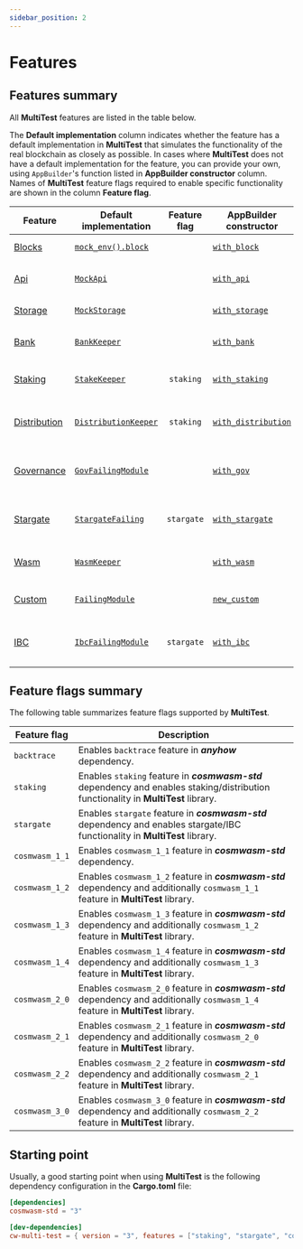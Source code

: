 ```yaml
---
sidebar_position: 2
---
```


# Features

## Features summary

All **MultiTest** features are listed in the table below.

The **Default&nbsp;implementation** column indicates whether the feature has a default
implementation in **MultiTest** that simulates the functionality of the real blockchain as closely
as possible. In cases where **MultiTest** does not have a default implementation for the feature,
you can provide your own, using `AppBuilder`'s function listed in **AppBuilder&nbsp;constructor**
column. Names of **MultiTest** feature flags required to enable specific functionality are shown
in the column **Feature&nbsp;flag**.

| Feature        | Default<br/>implementation                 | Feature<br/>flag | AppBuilder<br/>constructor                           | Functionality                                      |
|----------------|--------------------------------------------|:----------------:|------------------------------------------------------|----------------------------------------------------|
| [Blocks]       | [`mock_env().block`][mock_env_block]       |                  | [`with_block`](app-builder#with_block)               | Operations on blocks.                              |
| [Api]          | [`MockApi`][MockApi]                       |                  | [`with_api`](app-builder#with_api)                   | Access to CosmWasm API.                            |
| [Storage]      | [`MockStorage`][MockStorage]               |                  | [`with_storage`](app-builder#with_storage)           | Access to storage.                                 |
| [Bank]         | [`BankKeeper`][BankKeeper]                 |                  | [`with_bank`](app-builder#with_bank)                 | Interactions with **Bank** module.                 |
| [Staking]      | [`StakeKeeper`][StakeKeeper]               |    `staking`     | [`with_staking`](app-builder#with_staking)           | Interactions with **Staking** module.              |
| [Distribution] | [`DistributionKeeper`][DistributionKeeper] |    `staking`     | [`with_distribution`](app-builder#with_distribution) | Interactions with **Distribution** module.         |
| [Governance]   | [`GovFailingModule`][GovFailingModule]     |                  | [`with_gov`](app-builder#with_gov)                   | Interactions with **Governance** module.           |
| [Stargate]     | [`StargateFailing`][StargateFailing]       |    `stargate`    | [`with_stargate`](app-builder#with_stargate)         | Operations using `Stargate` and/or `Any` messages. |
| [Wasm]         | [`WasmKeeper`][WasmKeeper]                 |                  | [`with_wasm`](app-builder#with_wasm)                 | Interactions with **Wasm** module.                 |
| [Custom]       | [`FailingModule`][FailingModule]           |                  | [`new_custom`](app-builder#new_custom)               | Operations using custom module.                    |
| [IBC]          | [`IbcFailingModule`][IbcFailingModule]     |    `stargate`    | [`with_ibc`](app-builder#with_ibc)                   | Inter-blockchain communication operations.         |

## Feature flags summary

The following table summarizes feature flags supported by **MultiTest**.

| Feature flag   | Description                                                                                                                         |
|----------------|-------------------------------------------------------------------------------------------------------------------------------------|
| `backtrace`    | Enables `backtrace` feature in _**anyhow**_ dependency.                                                                             |
| `staking`      | Enables `staking` feature in _**cosmwasm-std**_ dependency and enables staking/distribution functionality in **MultiTest** library. |
| `stargate`     | Enables `stargate` feature in _**cosmwasm-std**_ dependency and enables stargate/IBC functionality in **MultiTest** library.        |
| `cosmwasm_1_1` | Enables `cosmwasm_1_1` feature in _**cosmwasm-std**_ dependency.                                                                    |
| `cosmwasm_1_2` | Enables `cosmwasm_1_2` feature in _**cosmwasm-std**_ dependency and additionally `cosmwasm_1_1` feature in **MultiTest** library.   |
| `cosmwasm_1_3` | Enables `cosmwasm_1_3` feature in _**cosmwasm-std**_ dependency and additionally `cosmwasm_1_2` feature in **MultiTest** library.   |
| `cosmwasm_1_4` | Enables `cosmwasm_1_4` feature in _**cosmwasm-std**_ dependency and additionally `cosmwasm_1_3` feature in **MultiTest** library.   |
| `cosmwasm_2_0` | Enables `cosmwasm_2_0` feature in _**cosmwasm-std**_ dependency and additionally `cosmwasm_1_4` feature in **MultiTest** library.   |
| `cosmwasm_2_1` | Enables `cosmwasm_2_1` feature in _**cosmwasm-std**_ dependency and additionally `cosmwasm_2_0` feature in **MultiTest** library.   |
| `cosmwasm_2_2` | Enables `cosmwasm_2_2` feature in _**cosmwasm-std**_ dependency and additionally `cosmwasm_2_1` feature in **MultiTest** library.   |
| `cosmwasm_3_0` | Enables `cosmwasm_3_0` feature in _**cosmwasm-std**_ dependency and additionally `cosmwasm_2_2` feature in **MultiTest** library.   |

## Starting point

Usually, a good starting point when using **MultiTest** is the following dependency configuration in the **Cargo.toml** file:

```toml title="Cargo.toml"
[dependencies]
cosmwasm-std = "3"

[dev-dependencies]
cw-multi-test = { version = "3", features = ["staking", "stargate", "cosmwasm_3_0"] }
```

[Blocks]: ./blocks.md
[Api]: ./api.md
[Storage]: ./storage.md
[Bank]: ./bank.md
[Staking]: ./staking.md
[Distribution]: ./introduction.md
[Governance]: ./governance.md
[Stargate]: ./introduction.md
[Wasm]: ./introduction.md
[Custom]: ./introduction.md
[IBC]: ./introduction.md
[mock_env_block]: https://docs.rs/cosmwasm-std/latest/cosmwasm_std/testing/fn.mock_env.html
[MockApi]: https://docs.rs/cosmwasm-std/latest/cosmwasm_std/testing/struct.MockApi.html
[MockStorage]: https://docs.rs/cosmwasm-std/latest/cosmwasm_std/testing/struct.MockStorage.html
[BankKeeper]: https://docs.rs/cw-multi-test/latest/cw_multi_test/struct.BankKeeper.html
[StakeKeeper]: https://docs.rs/cw-multi-test/latest/cw_multi_test/struct.StakeKeeper.html
[DistributionKeeper]: https://docs.rs/cw-multi-test/latest/cw_multi_test/struct.DistributionKeeper.html
[GovFailingModule]: https://docs.rs/cw-multi-test/latest/cw_multi_test/type.GovFailingModule.html
[StargateFailing]: https://docs.rs/cw-multi-test/latest/cw_multi_test/struct.StargateFailing.html
[WasmKeeper]: https://docs.rs/cw-multi-test/latest/cw_multi_test/struct.WasmKeeper.html
[FailingModule]: https://docs.rs/cw-multi-test/latest/cw_multi_test/struct.FailingModule.html
[IbcFailingModule]: https://docs.rs/cw-multi-test/latest/cw_multi_test/type.IbcFailingModule.html
